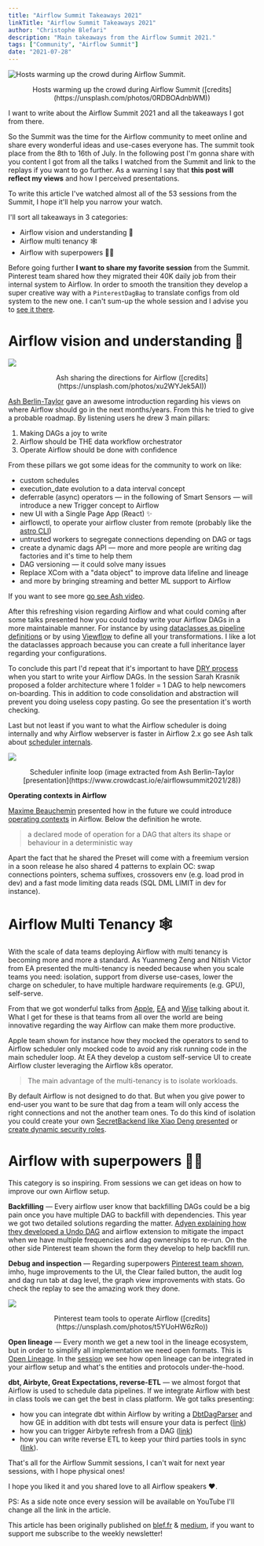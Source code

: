 ```yaml
---
title: "Airflow Summit Takeaways 2021"
linkTitle: "Airflow Summit Takeaways 2021"
author: "Christophe Blefari"
description: "Main takeaways from the Airflow Summit 2021."
tags: ["Community", "Airflow Summit"]
date: "2021-07-28"
---
```


![Hosts warming up the crowd during Airflow Summit.](image-1.png)
<p style="text-align: center;">Hosts warming up the crowd during Airflow Summit ([credits](https://unsplash.com/photos/0RDBOAdnbWM))</p>

I want to write about the Airflow Summit 2021 and all the takeaways I got from there.

So the Summit was the time for the Airflow community to meet online and share every wonderful ideas and use-cases everyone has. The summit took place from the 8th to 16th of July. In the following post I'm gonna share with you content I got from all the talks I watched from the Summit and link to the replays if you want to go further. As a warning I say that **this post will reflect my views** and how I perceived presentations.

To write this article I've watched almost all of the 53 sessions from the Summit, I hope it'll help you narrow your watch.

I'll sort all takeaways in 3 categories:

* Airflow vision and understanding 🔭
* Airflow multi tenancy 🕸️
* Airflow with superpowers ️🦸‍♀️

Before going further **I want to share my favorite session** from the Summit. Pinterest team shared how they migrated their 40K daily job from their internal system to Airflow. In order to smooth the transition they develop a super creative way with a `PinterestDagBag` to translate configs from old system to the new one. I can't sum-up the whole session and I advise you to [see it there](https://www.crowdcast.io/e/airflowsummit2021/13).

# Airflow vision and understanding 🔭

![](image-2.png)
<p style="text-align: center;">Ash sharing the directions for Airflow ([credits](https://unsplash.com/photos/xu2WYJek5AI))</p>


[Ash Berlin-Taylor](https://www.linkedin.com/in/ashberlin/) gave an awesome introduction regarding his views on where Airflow should go in the next months/years. From this he tried to give a probable roadmap. By listening users he drew 3 main pillars:

1. Making DAGs a joy to write
2. Airflow should be THE data workflow orchestrator
3. Operate Airflow should be done with confidence

From these pillars we got some ideas for the community to work on like:

* custom schedules
* execution_date evolution to a data interval concept
* deferrable (async) operators — in the following of Smart Sensors — will introduce a new Trigger concept to Airflow
* new UI with a Single Page App (React) ✨
* airflowctl, to operate your airflow cluster from remote (probably like the [astro CLI](https://www.astronomer.io/docs/cloud/stable/develop/cli-quickstart))
* untrusted workers to segregate connections depending on DAG or tags
* create a dynamic dags API — more and more people are writing dag factories and it's time to help them
* DAG versioning — it could solve many issues
* Replace XCom with a "data object" to improve data lifeline and lineage
* and more by bringing streaming and better ML support to Airflow

If you want to see more [go see Ash video](https://www.crowdcast.io/e/airflowsummit2021/11).

After this refreshing vision regarding Airflow and what could coming after some talks presented how you could today write your Airflow DAGs in a more maintainable manner. For instance by using [dataclasses as pipeline definitions](https://www.crowdcast.io/e/airflowsummit2021/15) or by using [Viewflow](https://www.crowdcast.io/e/airflowsummit2021/15) to define all your transformations. I like a lot the dataclasses approach because you can create a full inheritance layer regarding your configurations.

To conclude this part I'd repeat that it's important to have [DRY process](https://www.crowdcast.io/e/airflowsummit2021/30) when you start to write your Airflow DAGs. In the session Sarah Krasnik proposed a folder architecture where 1 folder = 1 DAG to help newcomers on-boarding. This in addition to code consolidation and abstraction will prevent you doing useless copy pasting. Go see the presentation it's worth checking.

Last but not least if you want to what the Airflow scheduler is doing internally and why Airflow webserver is faster in Airflow 2.x go see Ash talk about [scheduler internals](https://www.crowdcast.io/e/airflowsummit2021/28).

![](image-3.png)
<p style="text-align: center;">Scheduler infinite loop (image extracted from Ash Berlin-Taylor [presentation](https://www.crowdcast.io/e/airflowsummit2021/28))</p>

**Operating contexts in Airflow**

[Maxime Beauchemin](https://www.linkedin.com/in/maximebeauchemin/) presented how in the future we could introduce [operating contexts](https://www.crowdcast.io/e/airflowsummit2021/50) in Airflow. Below the definition he wrote.

> a declared mode of operation for a DAG that alters its shape or behaviour in a deterministic way

Apart the fact that he shared the Preset will come with a freemium version in a soon release he also shared 4 patterns to explain OC: swap connections pointers, schema suffixes, crossovers env (e.g. load prod in dev) and a fast mode limiting data reads (SQL DML LIMIT in dev for instance).


# Airflow Multi Tenancy 🕸️

With the scale of data teams deploying Airflow with multi tenancy is becoming more and more a standard. As Yuanmeng Zeng and Nitish Victor from EA presented the multi-tenancy is needed because when you scale teams you need: isolation, support from diverse use-cases, lower the charge on scheduler, to have multiple hardware requirements (e.g. GPU), self-serve.

From that we got wonderful talks from [Apple](https://www.crowdcast.io/e/airflowsummit2021/6), [EA](https://www.crowdcast.io/e/airflowsummit2021/32) and [Wise](https://www.crowdcast.io/e/airflowsummit2021/24) talking about it. What I get for these is that teams from all over the world are being innovative regarding the way Airflow can make them more productive.

Apple team shown for instance how they mocked the operators to send to Airflow scheduler only mocked code to avoid any risk running code in the main scheduler loop. At EA they develop a custom self-service UI to create Airflow cluster leveraging the Airflow k8s operator.

> The main advantage of the multi-tenancy is to isolate workloads.

By default Airflow is not designed to do that. But when you give power to end-user you want to be sure that dag from a team will only access the right connections and not the another team ones. To do this kind of isolation you could create your own [SecretBackend like Xiao Deng presented](https://www.crowdcast.io/e/airflowsummit2021/21) or [create dynamic security roles](https://www.crowdcast.io/e/airflowsummit2021/38).


# Airflow with superpowers 🦸‍♀️

This category is so inspiring. From sessions we can get ideas on how to improve our own Airflow setup.

**Backfilling** — Every airflow user know that backfilling DAGs could be a big pain once you have multiple DAG to backfill with dependencies. This year we got two detailed solutions regarding the matter. [Adyen explaining how they developed a Undo DAG](https://www.crowdcast.io/e/airflowsummit2021/33) and airflow extension to mitigate the impact when we have multiple frequencies and dag ownerships to re-run. On the other side Pinterest team shown the form they develop to help backfill run.

**Debug and inspection** — Regarding superpowers [Pinterest team shown](https://www.crowdcast.io/e/airflowsummit2021/46), imho, huge improvements to the UI, the Clear failed button, the audit log and dag run tab at dag level, the graph view improvements with stats. Go check the replay to see the amazing work they done.

![](image-4.png)
<p style="text-align: center;">Pinterest team tools to operate Airflow ([credits](https://unsplash.com/photos/t5YUoHW6zRo))</p>


**Open lineage** — Every month we get a new tool in the lineage ecosystem, but in order to simplify all implementation we need open formats. This is [Open Lineage](https://github.com/OpenLineage). In the [session](https://www.crowdcast.io/e/airflowsummit2021/44) we see how open lineage can be integrated in your airflow setup and what's the entities and protocols under-the-hood.

**dbt, Airbyte, Great Expectations, reverse-ETL** — we almost forgot that Airflow is used to schedule data pipelines. If we integrate Airflow with best in class tools we can get the best in class platform. We got talks presenting:

* how you can integrate dbt within Airflow by writing a [DbtDagParser](https://github.com/astronomer/airflow-dbt-demo/blob/master/include/dbt_dag_parser.py) and how GE in addition with dbt tests will ensure your data is perfect ([link](https://www.crowdcast.io/e/airflowsummit2021/31))
* how you can trigger Airbyte refresh from a DAG ([link](https://www.crowdcast.io/e/airflowsummit2021/34))
* how you can write reverse ETL to keep your third parties tools in sync ([link](https://www.crowdcast.io/e/airflowsummit2021/42)).


That's all for the Airflow Summit sessions, I can't wait for next year sessions, with I hope physical ones!


I hope you liked it and you shared love to all Airflow speakers ❤️.


PS: As a side note once every session will be available on YouTube I'll change all the link in the article.

This article has been originally published on [blef.fr](http://blef.fr/data-news-airflow-summit-edition/) & [medium](https://medium.com/@_blef/airflow-summit-takeaways-c3e703a104c1), if you want to support me subscribe to the weekly newsletter!

